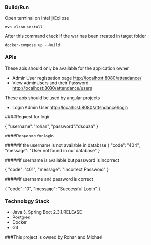 ### Build/Run

Open terminal on Intellij/Eclipse

```
mvn clean install
```

After this command check if the war has been created in target folder

```
docker-compose up --build
```
### APIs

These apis should only be available for the application owner
 
- Admin User registration page        <http://localhost:8080/attendance/>
- View AdminUsers and their Password  <http://localhost:8080/attendance/users>

These apis should be used by angular projects

- Login Admin User  <http://localhost:8080/attendance/login>

####Request for login

{
    "username":"rohan",
    "password":"dsouza"
}

####Response for login

#####If the username is not available in database
{
    "code": "404",
    "message": "User not found in our database"
}

#####If username is available but password is incorrect

{
    "code": "401",
    "message": "Incorrect Password"
}

#####If username and password is correct

{
    "code": "0",
    "message": "Successful Login"
}


### Technology Stack
* Java 8, Spring Boot 2.3.1.RELEASE
* Postgres
* Docker
* Git



###This project is owned by Rohan and Michael
